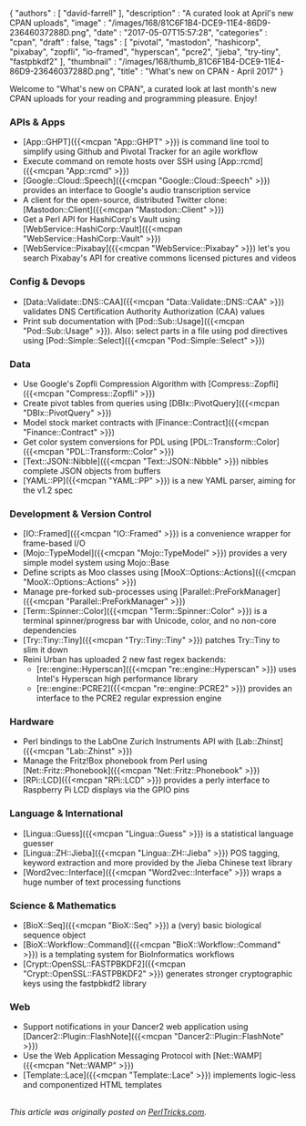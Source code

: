 {
   "authors" : [
      "david-farrell"
   ],
   "description" : "A curated look at April's new CPAN uploads",
   "image" : "/images/168/81C6F1B4-DCE9-11E4-86D9-23646037288D.png",
   "date" : "2017-05-07T15:57:28",
   "categories" : "cpan",
   "draft" : false,
   "tags" : [
      "pivotal",
      "mastodon",
      "hashicorp",
      "pixabay",
      "zopfli",
      "io-framed",
      "hyperscan",
      "pcre2",
      "jieba",
      "try-tiny",
      "fastpbkdf2"
   ],
   "thumbnail" : "/images/168/thumb_81C6F1B4-DCE9-11E4-86D9-23646037288D.png",
   "title" : "What's new on CPAN - April 2017"
}


Welcome to "What's new on CPAN", a curated look at last month's new CPAN uploads for your reading and programming pleasure. Enjoy!

### APIs & Apps
* [App::GHPT]({{<mcpan "App::GHPT" >}}) is command line tool to simplify using Github and Pivotal Tracker for an agile workflow
* Execute command on remote hosts over SSH using [App::rcmd]({{<mcpan "App::rcmd" >}})
* [Google::Cloud::Speech]({{<mcpan "Google::Cloud::Speech" >}}) provides an interface to Google's audio transcription service
* A client for the open-source, distributed Twitter clone: [Mastodon::Client]({{<mcpan "Mastodon::Client" >}})
* Get a Perl API for HashiCorp's Vault using [WebService::HashiCorp::Vault]({{<mcpan "WebService::HashiCorp::Vault" >}})
* [WebService::Pixabay]({{<mcpan "WebService::Pixabay" >}}) let's you search Pixabay's API for creative commons licensed pictures and videos


### Config & Devops
* [Data::Validate::DNS::CAA]({{<mcpan "Data::Validate::DNS::CAA" >}}) validates DNS Certification Authority Authorization (CAA) values
* Print sub documentation with [Pod::Sub::Usage]({{<mcpan "Pod::Sub::Usage" >}}). Also: select parts in a file using pod directives using [Pod::Simple::Select]({{<mcpan "Pod::Simple::Select" >}})


### Data
* Use Google's Zopfli Compression Algorithm with [Compress::Zopfli]({{<mcpan "Compress::Zopfli" >}})
* Create pivot tables from queries using [DBIx::PivotQuery]({{<mcpan "DBIx::PivotQuery" >}})
* Model stock market contracts with [Finance::Contract]({{<mcpan "Finance::Contract" >}})
* Get color system conversions for PDL using [PDL::Transform::Color]({{<mcpan "PDL::Transform::Color" >}})
* [Text::JSON::Nibble]({{<mcpan "Text::JSON::Nibble" >}}) nibbles complete JSON objects from buffers
* [YAML::PP]({{<mcpan "YAML::PP" >}}) is a new YAML parser, aiming for the v1.2 spec


### Development & Version Control
* [IO::Framed]({{<mcpan "IO::Framed" >}}) is a convenience wrapper for frame-based I/O
* [Mojo::TypeModel]({{<mcpan "Mojo::TypeModel" >}}) provides a very simple model system using Mojo::Base
* Define scripts as Moo classes using [MooX::Options::Actions]({{<mcpan "MooX::Options::Actions" >}})
* Manage pre-forked sub-processes using [Parallel::PreForkManager]({{<mcpan "Parallel::PreForkManager" >}})
* [Term::Spinner::Color]({{<mcpan "Term::Spinner::Color" >}}) is a terminal spinner/progress bar with Unicode, color, and no non-core dependencies
* [Try::Tiny::Tiny]({{<mcpan "Try::Tiny::Tiny" >}}) patches Try::Tiny to slim it down
* Reini Urban has uploaded 2 new fast regex backends:
  * [re::engine::Hyperscan]({{<mcpan "re::engine::Hyperscan" >}}) uses Intel's Hyperscan high performance library
  * [re::engine::PCRE2]({{<mcpan "re::engine::PCRE2" >}}) provides an interface to the PCRE2 regular expression engine


### Hardware
* Perl bindings to the LabOne Zurich Instruments API with [Lab::Zhinst]({{<mcpan "Lab::Zhinst" >}})
* Manage the Fritz!Box phonebook from Perl using [Net::Fritz::Phonebook]({{<mcpan "Net::Fritz::Phonebook" >}})
* [RPi::LCD]({{<mcpan "RPi::LCD" >}}) provides a perly interface to Raspberry Pi LCD displays via the GPIO pins


### Language & International
* [Lingua::Guess]({{<mcpan "Lingua::Guess" >}}) is a statistical language guesser
* [Lingua::ZH::Jieba]({{<mcpan "Lingua::ZH::Jieba" >}}) POS tagging, keyword extraction and more provided by the Jieba Chinese text library
* [Word2vec::Interface]({{<mcpan "Word2vec::Interface" >}}) wraps a huge number of text processing functions


### Science & Mathematics
* [BioX::Seq]({{<mcpan "BioX::Seq" >}}) a (very) basic biological sequence object
* [BioX::Workflow::Command]({{<mcpan "BioX::Workflow::Command" >}}) is a templating system for BioInformatics workflows
* [Crypt::OpenSSL::FASTPBKDF2]({{<mcpan "Crypt::OpenSSL::FASTPBKDF2" >}}) generates stronger cryptographic keys using the fastpbkdf2 library


### Web
* Support notifications in your Dancer2 web application using [Dancer2::Plugin::FlashNote]({{<mcpan "Dancer2::Plugin::FlashNote" >}})
* Use the Web Application Messaging Protocol with [Net::WAMP]({{<mcpan "Net::WAMP" >}})
* [Template::Lace]({{<mcpan "Template::Lace" >}}) implements logic-less and componentized HTML templates

\
*This article was originally posted on [PerlTricks.com](http://perltricks.com).*
